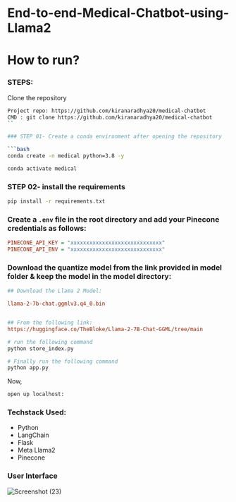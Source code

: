 # End-to-end-Medical-Chatbot-using-Llama2

# How to run?
### STEPS:

Clone the repository

```bash
Project repo: https://github.com/kiranaradhya20/medical-chatbot
CMD : git clone https://github.com/kiranaradhya20/medical-chatbot
``

### STEP 01- Create a conda environment after opening the repository

```bash
conda create -n medical python=3.8 -y
```

```bash
conda activate medical
```

### STEP 02- install the requirements
```bash
pip install -r requirements.txt
```


### Create a `.env` file in the root directory and add your Pinecone credentials as follows:

```ini
PINECONE_API_KEY = "xxxxxxxxxxxxxxxxxxxxxxxxxxxxx"
PINECONE_API_ENV = "xxxxxxxxxxxxxxxxxxxxxxxxxxxxx"
```


### Download the quantize model from the link provided in model folder & keep the model in the model directory:

```ini
## Download the Llama 2 Model:

llama-2-7b-chat.ggmlv3.q4_0.bin


## From the following link:
https://huggingface.co/TheBloke/Llama-2-7B-Chat-GGML/tree/main
```

```bash
# run the following command
python store_index.py
```

```bash
# Finally run the following command
python app.py
```

Now,
```bash
open up localhost:
```


### Techstack Used:

- Python
- LangChain
- Flask
- Meta Llama2
- Pinecone

### User Interface
![Screenshot (23)](https://github.com/kiranaradhya20/new/assets/80210004/0bf69634-37aa-4ea9-bc96-9aadeeed054e)